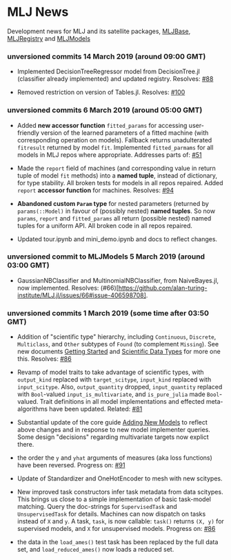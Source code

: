 # MLJ News 

Development news for MLJ and its satellite packages, 
[MLJBase](https://github.com/alan-turing-institute/MLJBase.jl),
[MLJRegistry](https://github.com/alan-turing-institute/MLJRegistry.jl)
and [MLJModels](https://github.com/alan-turing-institute/MLJModels.jl)

### unversioned commits 14 March 2019 (around 09:00 GMT)

- Implemented DecisionTreeRegressor model from DecisionTree.jl
  (classifier already implemented) and updated registry. Resolves:
  [#88](https://github.com/alan-turing-institute/MLJ.jl/issues/88)
  
- Removed restriction on version of Tables.jl. Resolves:
  [#100](https://github.com/alan-turing-institute/MLJ.jl/issues/100)


### unversioned commits 6 March 2019 (around 05:00 GMT)

- Added **new accessor function** `fitted_params` for accessing
  user-friendly version of the learned parameters of a fitted machine
  (with corresponding operation on models). Fallback returns
  unadulterated `fitresult` returned by model `fit`. Implemented
  `fitted_parmams` for all models in MLJ repos where
  appropriate. Addresses parts of:
  [#51](https://github.com/alan-turing-institute/MLJ.jl/issues/51#issuecomment-469850582)

- Made the `report` field of machines (and corresponding value in
  return tuple of model `fit` methods) into a **named tuple**, instead
  of dictionary, for type stability. All broken tests for models in
  all repos repaired. Added `report` **accessor function** for
  machines.  Resolves:
  [#94](https://github.com/alan-turing-institute/MLJ.jl/issues/94)
  
- **Abandoned custom `Param` type** for nested parameters (returned by
  `params(::Model)` in favour of (possibly nested) **named
  tuples**. So now `params`, `report` and `fitted_params` all return
  (possible nested) named tuples for a uniform API. All broken code in
  all repos repaired.
  
- Updated tour.ipynb and mini_demo.ipynb and docs to reflect changes.


### unversioned commit to MLJModels 5 March 2019 (around 03:00 GMT)

-  GaussianNBClassifier and MultinomialNBClassifier, from
   NaiveBayes.jl, now implemented. Resolves:
   (#66)[https://github.com/alan-turing-institute/MLJ.jl/issues/66#issue-406598708].
   

### unversioned commits 1 March 2019 (some time after 03:50 GMT)

- Addition of "scientific type" hierarchy, including `Continuous`,
  `Discrete`, `Multiclass`, and `Other` subtypes of `Found` (to
  complement `Missing`). See
  new documents [Getting Started](doc/getting_started.md) and
  [Scientific Data Types](doc/scientific_data_types.md) for more one
  this.  Resolves: [#86](https://github.com/alan-turing-institute/MLJ.jl/issues/86)

- Revamp of model traits to take advantage of scientific types, with
  `output_kind` replaced with `target_scitype`, `input_kind` replaced
  with `input_scitype`. Also, `output_quantity` dropped,
  `input_quantity` replaced with `Bool`-valued
  `input_is_multivariate`, and `is_pure_julia` made `Bool`-valued.
  Trait definitions in all model implementations and effected
  meta-algorithms have been updated. Related:
  [#81](https://github.com/alan-turing-institute/MLJ.jl/issues/81)
  
- Substantial update of the core guide [Adding New
  Models](doc/adding_new_models.md) to reflect above changes and in
  response to new model implementer queries. Some design "decisions"
  regarding multivariate targets now explict there.

- the order the `y` and `yhat` arguments of measures (aka loss
  functions) have been reversed. Progress on:
  [#91](https://github.com/alan-turing-institute/MLJ.jl/issues/91)
  
- Update of Standardizer and OneHotEncoder to mesh with new scitypes.

- New improved task constructors infer task metadata from data
  scitypes. This brings us close to a simple implementation of basic
  task-model matching. Query the doc-strings for `SupervisedTask` and
  `UnsupervisedTask` for details.  Machines can now dispatch on tasks
  instead of `X` and `y`. A task, `task`, is now callable: `task()`
  returns `(X, y)` for supervised models, and `X` for unsupervised
  models.  Progress on:  [\#86](https://github.com/alan-turing-institute/MLJ.jl/issues/68)

- the data in the `load_ames()` test task has been replaced by the
  full data set, and `load_reduced_ames()` now loads a reduced set.


